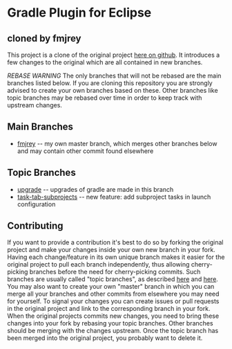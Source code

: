 Gradle Plugin for Eclipse
=========================
cloned by fmjrey 
----------------

This project is a clone of the original project [here on github](/gradle/eclipse-plugin).
It introduces a few changes to the original which are all contained in new branches.

*REBASE WARNING*
The only branches that will not be rebased are the main branches listed below. If you are cloning this repository you are strongly advised to create your own branches based on these. Other branches like topic branches may be rebased over time in order to keep track with upstream changes.

Main Branches
-------------

* [fmjrey](/fmjrey/eclipse-plugin/tree/fmjrey) -- my own master branch, which merges other branches below and may contain other commit found elsewhere

Topic Branches
--------------

* [upgrade](/fmjrey/eclipse-plugin/tree/upgrade) -- upgrades of gradle are made in this branch
* [task-tab-subprojects](/fmjrey/eclipse-plugin/tree/task-tab-subprojects) -- new feature: add subproject tasks in launch configuration

Contributing
------------
If you want to provide a contribution it's best to do so by forking the original project and make your changes inside your own new branch in your fork.
Having each change/feature in its own unique branch makes it easier for the original project to pull each branch independently, thus allowing cherry-picking branches before the need for cherry-picking commits.
Such branches are usually called "topic branches", as described [here](https://github.com/dchelimsky/rspec/wiki/Topic-Branches) and [here](http://stackoverflow.com/questions/284514/what-is-a-git-topic-branch).
You may also want to create your own "master" branch in which you can merge all your branches and other commits from elsewhere you may need for yourself.
To signal your changes you can create issues or pull requests in the original project and link to the corresponding branch in your fork.
When the original projects commits new changes, you need to bring these changes into your fork by rebasing your topic branches. Other branches should be merging with the changes upstream.
Once the topic branch has been merged into the original project, you probably want to delete it.

